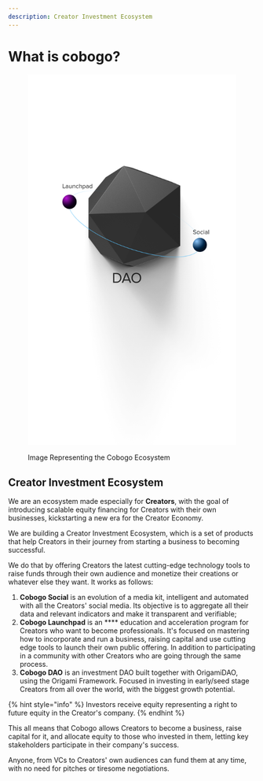 ```yaml
---
description: Creator Investment Ecosystem
---
```


# What is cobogo?

<figure><img src=".gitbook/assets/Group 1000003452.png" alt=""><figcaption><p>Image Representing the Cobogo Ecosystem</p></figcaption></figure>

## Creator Investment Ecosystem

We are an ecosystem made especially for **Creators**, with the goal of introducing scalable equity financing for Creators with their own businesses, kickstarting a new era for the Creator Economy.

We are building a Creator Investment Ecosystem, which is a set of products that help Creators in their journey from starting a business to becoming successful.

We do that by offering Creators the latest cutting-edge technology tools to raise funds through their own audience and monetize their creations or whatever else they want. It works as follows:

1. **Cobogo Social** is an evolution of a media kit, intelligent and automated with all the Creators' social media. Its objective is to aggregate all their data and relevant indicators and make it transparent and verifiable;
2. **Cobogo Launchpad** is an **** education and acceleration program for Creators who want to become professionals. It's focused on mastering how to incorporate and run a business, raising capital and use cutting edge tools to launch their own public offering. In addition to participating in a community with other Creators who are going through the same process.
3. **Cobogo DAO** is an investment DAO built together with OrigamiDAO, using the Origami Framework. Focused in investing in early/seed stage Creators from all over the world, with the biggest growth potential.



{% hint style="info" %}
Investors receive equity representing a right to future equity in the Creator's company.
{% endhint %}

This all means that Cobogo allows Creators to become a business, raise capital for it, and allocate equity to those who invested in them, letting key stakeholders participate in their company's success.&#x20;

Anyone, from VCs to Creators' own audiences can fund them at any time, with no need for pitches or tiresome negotiations.



